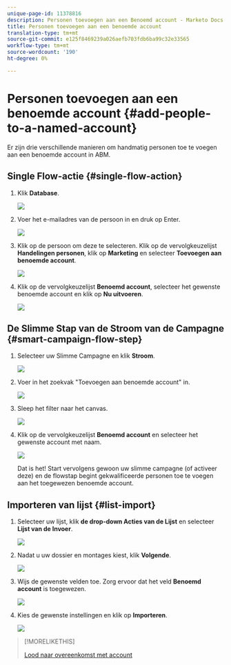 ```yaml
---
unique-page-id: 11378816
description: Personen toevoegen aan een Benoemd account - Marketo Docs - Productdocumentatie
title: Personen toevoegen aan een benoemde account
translation-type: tm+mt
source-git-commit: e125f8469239a026aefb703fdb6ba99c32e33565
workflow-type: tm+mt
source-wordcount: '190'
ht-degree: 0%

---
```



# Personen toevoegen aan een benoemde account {#add-people-to-a-named-account}

Er zijn drie verschillende manieren om handmatig personen toe te voegen aan een benoemde account in ABM.

## Single Flow-actie {#single-flow-action}

1. Klik **Database**.

   ![](assets/one-2.png)

1. Voer het e-mailadres van de persoon in en druk op Enter.

   ![](assets/two.png)

1. Klik op de persoon om deze te selecteren. Klik op de vervolgkeuzelijst **Handelingen personen**, klik op **Marketing** en selecteer **Toevoegen aan benoemde account**.

   ![](assets/three.png)

1. Klik op de vervolgkeuzelijst **Benoemd account**, selecteer het gewenste benoemde account en klik op **Nu uitvoeren**.

   ![](assets/four.png)

## De Slimme Stap van de Stroom van de Campagne {#smart-campaign-flow-step}

1. Selecteer uw Slimme Campagne en klik **Stroom**.

   ![](assets/five.png)

1. Voer in het zoekvak &quot;Toevoegen aan benoemde account&quot; in.

   ![](assets/six.png)

1. Sleep het filter naar het canvas.

   ![](assets/seven.png)

1. Klik op de vervolgkeuzelijst **Benoemd account** en selecteer het gewenste account met naam.

   ![](assets/eight.png)

   Dat is het! Start vervolgens gewoon uw slimme campagne (of activeer deze) en de flowstap begint gekwalificeerde personen toe te voegen aan het toegewezen benoemde account.

## Importeren van lijst {#list-import}

1. Selecteer uw lijst, klik **de drop-down Acties van de Lijst** en selecteer **Lijst van de Invoer**.

   ![](assets/nine.png)

1. Nadat u uw dossier en montages kiest, klik **Volgende**.

   ![](assets/ten.png)

1. Wijs de gewenste velden toe. Zorg ervoor dat het veld **Benoemd account** is toegewezen.

   ![](assets/eleven.png)

1. Kies de gewenste instellingen en klik op **Importeren**.

   ![](assets/twelve.png)

>[!MORELIKETHIS]
>
>[Lood naar overeenkomst met account](/help/marketo/product-docs/account-based-marketing/target/named-accounts/lead-to-account-matching.md)
